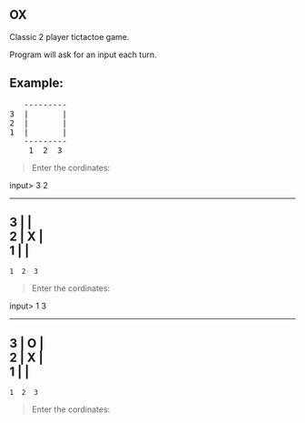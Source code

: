 ## OX
Classic 2 player tictactoe game.  

Program will ask for an input each turn.  

## Example:
<pre>
   ---------  
3  |       |  
2  |       |  
1  |       |  
   ---------  
    1  2  3  
</pre>
>Enter the cordinates:   
 
input> 3 2  

   ---------  
3  |       |  
2  |     X |  
1  |       |  
   ---------  
    1  2  3  
>Enter the cordinates:  

input> 1 3  

   ---------  
3  | O     |  
2  |     X |  
1  |       |  
   ---------  
    1  2  3   

>Enter the cordinates: 
